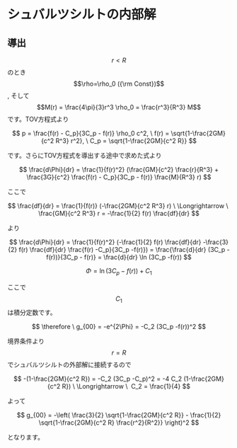 # シュバルツシルトの内部解

## 導出

$$r<R$$のとき$$\rho=\rho_0 ({\rm Const})$$, そして$$M(r) = \frac{4\pi}{3}r^3 \rho_0 = \frac{r^3}{R^3} M$$です。TOV方程式より

$$
p = \frac{f(r) - C_p}{3C_p - f(r)} \rho_0 c^2, \ f(r) = \sqrt{1-\frac{2GM}{c^2 R^3} r^2}, \ C_p = \sqrt{1-\frac{2GM}{c^2 R}}
$$

です。さらにTOV方程式を導出する途中で求めた式より

$$
\frac{d\Phi}{dr} = \frac{1}{f(r)^2} (\frac{GM}{c^2} \frac{r}{R^3} + \frac{3G}{c^2} \frac{f(r) - C_p}{3C_p - f(r)} \frac{M}{R^3} r)
$$

ここで

$$
\frac{df}{dr} = \frac{1}{f(r)} (-\frac{2GM}{c^2 R^3} r) \ \Longrightarrow \ 
\frac{GM}{c^2 R^3} r 
= -\frac{1}{2} f(r) \frac{df}{dr}
$$

より

$$
\frac{d\Phi}{dr} 
= \frac{1}{f(r)^2} (-\frac{1}{2} f(r) \frac{df}{dr} -\frac{3}{2} f(r) \frac{df}{dr} \frac{f(r) -C_p}{3C_p -f(r)}) 
= \frac{\frac{d}{dr} (3C_p -f(r))}{3C_p - f(r)} 
= \frac{d}{dr} \ln (3C_p -f(r))
$$

$$
\Phi = \ln (3C_p -f(r)) + C_1
$$

ここで$$C_1$$は積分定数です。

$$
\therefore \ g_{00} 
= -e^{2\Phi} 
= -C_2 (3C_p -f(r))^2
$$

境界条件より$$r =R$$でシュバルツシルトの外部解に接続するので

$$
-(1-\frac{2GM}{c^2 R}) = -C_2 (3C_p -C_p)^2 
= -4 C_2 (1-\frac{2GM}{c^2 R}) \ \Longrightarrow \ 
C_2 = \frac{1}{4}
$$

よって

$$
g_{00} = -\left( \frac{3}{2} \sqrt{1-\frac{2GM}{c^2 R}} - \frac{1}{2} \sqrt{1-\frac{2GM}{c^2 R} \frac{r^2}{R^2}} \right)^2
$$

となります。